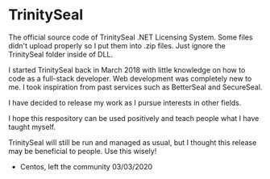# TrinitySeal
The official source code of TrinitySeal .NET Licensing System. Some files didn't upload properly so I put them into .zip files. Just ignore the TrinitySeal folder inside of DLL.

I started TrinitySeal back in March 2018 with little knowledge on how to code as a full-stack developer. Web development was completely new to me. I took inspiration from past services such as BetterSeal and SecureSeal.

I have decided to release my work as I pursue interests in other fields.

I hope this respository can be used positively and teach people what I have taught myself.

TrinitySeal will still be run and managed as usual, but I thought this release may be beneficial to people. Use this wisely!

- Centos, left the community 03/03/2020
